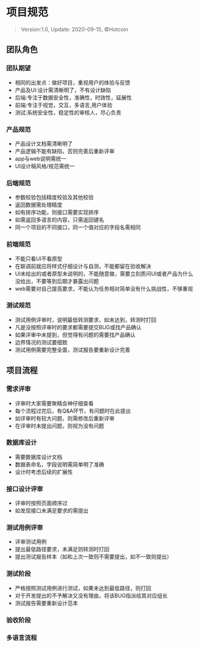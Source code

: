 # 项目规范
> Version:1.0, Update: 2020-09-15, ©️Hotcoin


## 团队角色
### 团队期望

* 相同的出发点：做好项目，重视用户的体验与反馈
* 产品及UI:设计需清晰明了，不有设计缺陷
* 后端:专注于数据安全性，准确性，时效性，延展性
* 前端:专注于视觉，交互，多语言,用户体验
* 测试:系统安全性，稳定性的审核人，尽心负责

### 产品规范

* 产品设计文档需清晰明了
* 产品逻辑不能有缺陷，否则完善后重新评审
* app与web说明需统一
* UI设计稿风格/规范需统一

### 后端规范

* 参数校验包括精度校验及其他校验
* 返回数据需处理精度
* 如有排序功能，则接口需要实现排序
* 如需返回多语言的内容，只需返回键名
* 同一个项目的不同接口，同一个值对应的字段名需相同

### 前端规范

* 不能只看UI不看原型
* 在联调前就应将样式仔细设计与自测，不能都留在验收解决
* UI未给出的或者原型未说明的，不能随意做，需要立刻质问UI或者产品为什么没给出，不要等到后期才暴露出问题
* web需要对自己提高要求，不能认为任务相对简单没有什么挑战性，不够重视

### 测试规范

* 测试用例评审时，说明最低转测要求，如未达到，转测时打回
* 凡是没按照评审时的要求都需要提交BUG或找产品确认
* 如果评审中未提到，但觉得有问题的需要找产品确认
* 边界情况的测试要细致
* 测试用例需要完整全面，测试报告要重新设计完善

## 项目流程
### 需求评审

* 评审时大家需要聚精会神仔细查看
* 每个流程过完后，有Q&A环节，有问题时在此提出
* 如评审时有较大问题，则需修改后重新评审
* 在评审时未提出问题，则视为没有问题

### 数据库设计

* 需要数据库设计文档
* 数据表命名，字段说明需简单明了准确
* 设计时考虑后续的扩展性

### 接口设计评审

* 评审时按照页面顺序过
* 如发现接口未满足要求的需提出

### 测试用例评审

* 评审测试用例
* 提出最低路径要求，未满足则转测时打回
* 提出测试报告样本（如和上次一致则不需要提出，如不一致则提出）

### 测试阶段
* 严格按照测试用例进行测试，如果未达到最低路径，则打回
* 对于开发提出的不予解决又没有理由，将该BUG指派给其对应组长
* 测试报告需要重新设计范本

### 验收阶段



### 多语言流程



